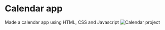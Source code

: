 # Calendar app
Made a calendar app using HTML, CSS and Javascript
![Calendar project](https://user-images.githubusercontent.com/33105027/204075822-3937fe5a-f72e-49db-8e99-eb6e5431c04e.jpg)
